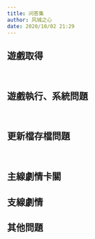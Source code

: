 ```yaml
---
title: 问答集
author: 风城之心
date: 2020/10/02 21:29
---
```


## 遊戲取得

<QABox>
<template #question>到哪里可以买到轩辕剑一、轩辕剑二&轩辕剑外传枫之舞？</template>
<template #answer>
<span>实体版：这三套游戏实体版均已经绝版，不但大宇没货、也不再出货、市面上更早已销声匿迹。三套游戏有出合辑“黄金纪念版”，分为黄金版跟普通版，最近也很难买了。欲知详细内容，请参考本站的<a href="">特别企划→轩辕剑珍品区→黄金纪念版介绍。</a><br /></span>
<span>数字版：</span><br />
<span>PC数字版可以在steam平台上购买</span>
<iframe src="https://store.steampowered.com/widget/1508740/" frameborder="0" width="100%" height="190"></iframe>
<span>IOS移动版可以在App Store(除中国大陆地区外)上购买</span>
</template>
</QABox>

<QABox>
<template #question>请问轩辕剑壹或是黄金纪念版有出攻略嘛？</template>
<template #answer>
<span>没有，DOS时代国产游戏都还没有出攻略的风气，轩辕剑也不例外。</span>
</template>
</QABox>

<br>

## 遊戲執行、系統問題

<QABox>
<template #question>我的密码表不见了，请问能把图寄给我吗？</template>
<template #answer>
<span>站长用的是不用密码图的黄金纪念版，所以手边没有密码图，若有相关需求请到讨论区询问其他玩家。</span>
</template>
</QABox>

<QABox>
<template #question>轩辕剑纪念版玩到一半会跳出，表示系统资源不足…</template>
<template #answer>
<span>请将一些正在运行的程序关掉，让DOS内存要在570K以上，或是修改参数增加虚拟内存。也可以用纯DOS环境以增加内存，启动方式请参看这里。</span>
</template>
</QABox>

<QABox>
<template #question>轩辕剑纪念版游戏进行速度非常缓慢？</template>
<template #answer>
<span>原则上是系统兼容问题，请执行‘轩辕剑黄金纪念版设定程序’，在程序集资料夹内，请将IRQ7调整为5。</span>
</template>
</QABox>

<QABox>
<template #question>轩辕剑纪念版游戏运行中，听不到任何音乐或音效？</template>
<template #answer>
<span>本游戏为DOS时代游戏，因此可能无法驱动音乐或音效，要完全听到音乐跟音效，请点这里看说明页面，或是参照电子报三十二期来解决 。</span>
</template>
</QABox>

<br>



## 更新檔存檔問題

<QABox>
<template #question>軒轅劍外傳楓之舞的紀錄檔檔名是什麼？</template>
<template #answer>
<span>save資料夾裡副檔名檔名為za?的就是了，save.za1～save.za5，是等級法術物品等存檔的部分，name.za1～name.za5則是玩家自訂的名字，book.za1～book.za5則應該是對話資料檔，map.za1～map.za5則是物品取得紀錄。</span><br>
<span>以備份第一格檔案為例，將save.za1、name.za1、book.za1、map.za1四個檔案都備分起來，才算是備份了一格存檔，以此類推。請勿隨意換掉任何一個檔，以避免造成人物與時間錯亂的問題。</span>
</template>
</QABox>


<QABox>
<template #question>我用紀念版，還需要下載楓之舞的更新檔嗎？</template>
<template #answer>
<span>不用的，紀念版的楓之舞是已經有修正過的版本，不需要下載任何更新檔。</span>
</template>
</QABox>
<br>



## 主線劇情卡關

<QABox>
<template #question>公輸般的家在哪啊？</template>
<template #answer>
<span>客棧西邊過個小橋可以到藥店，在藥店南邊有座竹橋，竹橋盡頭的船屋，公輸般就住在那。</span>
</template>
</QABox>

<QABox>
<template #question>鬼谷中蜀桑子的木人巷怎麼走？</template>
<template #answer>
<span>這個是比較需要技巧的，每個門的兩邊都有木人，你選擇打哪個木人哪個就會被壓扁，斟酌著看怎樣才能夠剛好選擇到後面有通路的，畢竟打草樞才是必要的，不一定要拿所有寶箱。但是萬一真的卡住了，木人巷入口處有個火的機關，點一下木人巷就全部恢復原狀，你可以重打一次。</span>
</template>
</QABox>

<QABox>
<template #question>我剛剛離開鬼谷，請問韓國哪裡去？</template>
<template #answer>
<span>繞回看的到洛陽的地方，在原野一直往東走，通過賈魯河就會看到韓國碉堡了。</span>
</template>
</QABox>

<QABox>
<template #question>我剛剛離開長葛鎮，請問魏國哪裡去？</template>
<template #answer>
<span>你都沒有仔細看遊戲對話喔！先回到韓國新鄭的軍營找韓虔將軍，他會告訴你通過碉堡的口令，然後到新鄭東方的關卡，告訴士兵口令就可以通過關卡到魏國了。</span>
</template>
</QABox>

<QABox>
<template #question>魏國宮廷裡面的刺客好難打！他會分身術，怎麼打都是零。</template>
<template #answer>
<span>這是軒轅劍系列首度出現分身術，三個分身中只有一個是正身，你要看準哪隻是真的再攻擊。他偶而會有幾次沒變身，可以抓住機會猛力攻擊。當然這種機會很低，所以建議讓輔子徹和鑄石子分別攻擊一個分身，這樣就有三分之二的機會擊中。全體攻擊的法術並沒有效力，所以多花點時間打吧。</span>
</template>
</QABox>

<QABox>
<template #question>進了享天要找安策，給士兵帶路進去時存檔，再讀取之後就卡死了？</template>
<template #answer>
<span>這個情況可能會導致動作中斷，讀取檔案時就會動作無效，因此建議重讀前面一點的進度繼續玩。</span>
</template>
</QABox>

<QABox>
<template #question>我剛走完天政的迷宮，碰到蜀桑子把煉妖壺的世界放出來，接下來應該要回許昌客棧找墨子，但是我找不到他？</template>
<template #answer>
<span>如果你是用乘龍念法直接回到許昌的話，要出去城外再進來，這樣就會有劇情發生了。</span>
</template>
</QABox>


<QABox>
<template #question>我現在被困在鄢陵的機關戰車內了，要怎麼出來？</template>
<template #answer>
<span>如果是紀念版，請從下面走出去就可以了。<br>如果你用的不是紀念版，而且是在機關戰車事件之後又自己跑進去的話，就是碰到BUG了，請下載本站的更新檔。</span>
</template>
</QABox>

<QABox>
<template #question>鬼神之塔入口雷神要的疾電符怎麼拿？</template>
<template #answer>
<span>按Enter進入選單，選擇紋錦，選擇奇術，選擇疾電符，選擇煉符即可。</span>
</template>
</QABox>

<QABox>
<template #question>幻霧香爐怎麼拿？</template>
<template #answer>
<span>到天外天打倒幻霧三仙之後，向保管者對話，他就會賣給你了。</span>
</template>
</QABox>

<QABox>
<template #question>我把壺中仙的頭煉掉了，怎麼辦？</template>
<template #answer>
<span>你用的應該不是紀念版吧？這是舊版的BUG，因為東西已經用掉了，下載更新檔也沒用。請以後不要做這種事了，讀取前一進度吧。</span>
</template>
</QABox>

<QABox>
<template #question>可不可以離開機關龍？</template>
<template #answer>
<span>不行，這是最後一個迷宮了，不能離開也不能回到城鎮了。</span>
</template>
</QABox>

<QABox>
<template #question>打不贏蜀桑子，我一直被他的軒轅劍法打死怎麼辦？</template>
<template #answer>
<span>其實蜀桑子一點都不強…你只是等級不足而已，多練幾級吧。因為四十六或四十七級，光用普通攻擊就可以把蜀桑子打死了。</span>
</template>
</QABox>


## 支線劇情

<QABox>
<template #question>韓國原野挑戰的劍客好強，我都打輸，怎樣才能贏？</template>
<template #answer>
<span>這就是等級的問題了，練強一點再打吧，畢竟為了那個劍客用藥療傷太浪費了。</span>
</template>
</QABox>


<QABox>
<template #question>新鄭小孩子的謎語怎麼解？</template>
<template #answer>
<span>
1.不怕濕的東西→在客棧前的水缸可以找到陶器<br>
2.苦苦的藥→在靠近軍營的柳樹下可以找到松月漆<br>
3.奇怪的小丸子→雞舍前面有個石頭能發現還靈丹<br>
4.閃閃發亮的→新鄭城最左上角有兩匹馬在休息，搜查附近可找到金屬<br>
5.敲了有聲音的東西→帶孩子的羅大嬸家裡的神壇上放著青銅鐘<br>
6.可以當錢來用的→在最上方的民房內，紫色衣服姑娘房間的床上，可以找到刀幣。<br>
<br>像這種解謎的疑問，支線劇情都有講清楚。</span>
</template>
</QABox>

<QABox>
<template #question>DOMO工作室在哪裡？</template>
<template #answer>
<span>位在鬼神之塔底，就是天毒尊者前面的那個石像，要鑄石子和月語那段劇情之後才能進去，請參見DOMO工作室。</span>
</template>
</QABox>

<QABox>
<template #question>請問一下機關卵是做什麼用的？</template>
<template #answer>
<span>到機關龍會有魍魎跟你要，可以參考支線劇情，另外它跟魔機關卵是不一樣的東西，請特別注意。</span>
</template>
</QABox>

<QABox>
<template #question>吐牛練出來是什麼？</template>
<template #answer>
<span>練成之後就變成無形劍，機關人可裝備。不過說實在話的，這把劍蠻爛的。</span>
</template>
</QABox>

<QABox>
<template #question>我在機關龍拿到一隻紫色的幻蟲，這要怎麼練啊？會練出什麼？</template>
<template #answer>
<span>機關龍裡面幾乎沒有會用冰系法術的敵人，唯一的黑龍出現機率又極低，甚至出現了也不放法術…所以這簡直可說是虛幻的法寶，除非太無聊，不然別練了。</span>
</template>
</QABox>

<QABox>
<template #question>機關龍裡面有個人向我兜售盤古斧和軒轅劍，要買嗎？</template>
<template #answer>
<span>盤古斧是鑄石子最強的武器，所以非買不可。至於軒轅劍嘛…大家也知道真貨在蜀桑子手上，所以這把當然是假的囉！攻擊力也比你現在的劍還爛才對。不想被騙錢就別買了，不過其實這個時候都快全破了也不差這筆錢，想 買來觀賞用倒也不錯。</span>
</template>
</QABox>

## 其他問題

<QABox>
<template #question>打倒敵人或使用法術後當機？</template>
<template #answer>
<span>若使用的不是紀念版，請下載更新檔；如果是紀念版，請檢查自己的記憶體是否足夠，以及顯示卡或音效卡是否有問題。</span>
</template>
</QABox>

<QABox>
<template #question>為什麼用冰石亂墜符打敵人都不會受傷，不然就幫敵人補血？</template>
<template #answer>
<span>應該是系統在冰石亂墜符的屬性設定上，出了一些問題，所以像是機關類的敵人都打不痛，這個問題至今仍未解決。</span>
</template>
</QABox>

<QABox>
<template #question>我拿到了法寶像是龍麟或是血芝麻之類的東西，請問這要怎麼用呢？</template>
<template #answer>
<span>楓之舞的法寶必須要裝備在人物的「法寶」欄，有的是靠裝備者在戰鬥中被敵人法術攻擊的點數，來累積經驗值成長，像是岩蟻、龍麟、冰針；有的是靠著裝備者在戰鬥使用防禦指令來吞食怪物，來累積經驗值成長，像是血芝麻、青魚牙。累積滿經驗值之後，這些法寶就會變成物品。</span>
</template>
</QABox>


<QABox>
<template #question>我把法寶練滿，也變成裝備了，但是為什麼卸下來卻扣了我的攻擊力？</template>
<template #answer>
<span>這是設計上的BUG，因為程式設計成只要卸下裝備，就會扣除裝備增加的數值。但是在法寶練成武器、防具的狀況下，玩家並不會因為法寶練滿而增加攻防數值，但是當玩家把法寶欄的裝備卸下來的時候，系統卻認為玩家卸下裝備而照樣扣數值。這個BUG從來沒有修正過，安裝更新檔也沒有用，只能請玩家設法避免。</span>
</template>
</QABox>


<QABox>
<template #question>楓之舞四位角色最強的武器分別是什麼？</template>
<template #answer>
<span>原則上最強的武器應該是兩極劍，四個人都可以裝備，不過因為沒辦法四個人都拿，個人建議:<br>
輔子徹─兩極劍<br>
機關人─轟天神臂<br>
紋錦─顓頊劍<br>
鑄石子─盤古之斧<br>
<br>
除了鑄石子的盤古之斧要在機關龍跟翼人購買之外，其餘都是開寶箱取得的。</span>
</template>
</QABox>

<QABox>
<template #question>楓之舞等級最高多少？</template>
<template #answer>
<span>五十，站長千真萬確百分之百確定，楓之舞只能練到五十級。練到五十級後，經驗值只會破表，等級也不會提昇。<br>
有圖為證:<br>
<a-image :src="over" width="100%" />
</span>
</template>
</QABox>

<QABox>
<template #question>請問禁魔雕像有什麼特殊作用？</template>
<template #answer>
<span>禁魔雕像目前似乎沒有特殊作用，雖然可以拿去煉化，但是卻對煉化沒有幫助。至今也沒聽說過玩家找出它的功能，因此恐怕只是垃圾而已。</span>
</template>
</QABox>



<script setup>
import over from './img/over.jpg'
</script>